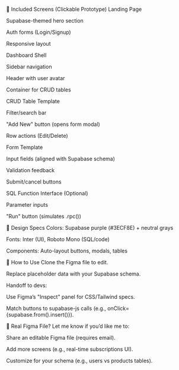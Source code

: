 📂 Included Screens (Clickable Prototype)
Landing Page

Supabase-themed hero section

Auth forms (Login/Signup)

Responsive layout

Dashboard Shell

Sidebar navigation

Header with user avatar

Container for CRUD tables

CRUD Table Template

Filter/search bar

"Add New" button (opens form modal)

Row actions (Edit/Delete)

Form Template

Input fields (aligned with Supabase schema)

Validation feedback

Submit/cancel buttons

SQL Function Interface (Optional)

Parameter inputs

"Run" button (simulates .rpc())

🎨 Design Specs
Colors: Supabase purple (#3ECF8E) + neutral grays

Fonts: Inter (UI), Roboto Mono (SQL/code)

Components: Auto-layout buttons, modals, tables

🚀 How to Use
Clone the Figma file to edit.

Replace placeholder data with your Supabase schema.

Handoff to devs:

Use Figma’s "Inspect" panel for CSS/Tailwind specs.

Match buttons to supabase-js calls (e.g., onClick={supabase.from().insert()}).

🔗 Real Figma File?
Let me know if you’d like me to:

Share an editable Figma file (requires email).

Add more screens (e.g., real-time subscriptions UI).

Customize for your schema (e.g., users vs products tables).